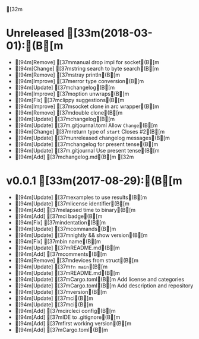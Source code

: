 [32m
# Unreleased [33m(2018-03-01):(B[m
- [94m[Remove] [37mmanual drop impl for socket(B[m
- [94m[Change] [37mstring search to byte search(B[m
- [94m[Remove] [37mstray println(B[m
- [94m[Improve] [37merror type conversion(B[m
- [94m[Update] [37mchangelog(B[m
- [94m[Improve] [37moption unwraps(B[m
- [94m[Fix] [37mclippy suggestions(B[m
- [94m[Improve] [37msocket clone in arc wrapper(B[m
- [94m[Remove] [37mdouble clone(B[m
- [94m[Update] [37mchangelog(B[m
- [94m[Update] [37m.gitjournal.toml
Allow `Change`(B[m
- [94m[Change] [37mreturn type of `start`
Closes #2(B[m
- [94m[Update] [37munreleased changelog messages(B[m
- [94m[Update] [37mchangelog for present tense(B[m
- [94m[Update] [37m.gitjournal
Use present tense(B[m
- [94m[Add] [37mchangelog.md(B[m
[32m
# v0.0.1 [33m(2017-08-29):(B[m
- [94m[Update] [37mexamples to use results(B[m
- [94m[Update] [37mlicense identifier(B[m
- [94m[Add] [37melapsed time to binary(B[m
- [94m[Add] [37mci badge(B[m
- [94m[Fix] [37mindentation(B[m
- [94m[Update] [37mcommands(B[m
- [94m[Update] [37mnightly && show version(B[m
- [94m[Fix] [37mbin name(B[m
- [94m[Update] [37mREADME.md(B[m
- [94m[Add] [37mcomments(B[m
- [94m[Remove] [37mdevices from struct(B[m
- [94m[Update] [37m`fn main`(B[m
- [94m[Update] [37mREADME.md(B[m
- [94m[Update] [37mCargo.toml(B[m
    Add license and categories
- [94m[Update] [37mCargo.toml(B[m
    Add description and repository
- [94m[Update] [37mversion(B[m
- [94m[Update] [37mci(B[m
- [94m[Update] [37mci(B[m
- [94m[Add] [37mcircleci config(B[m
- [94m[Add] [37mIDE to .gitignore(B[m
- [94m[Add] [37mfirst working version(B[m
- [94m[Add] [37mCargo.toml(B[m

